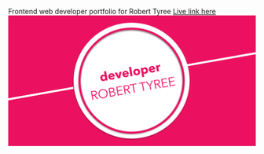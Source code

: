 Frontend web developer portfolio for Robert Tyree
[Live link here](https://tyreer.github.io/RTyree_Dev_Portfolio/)
![alt tag](https://raw.githubusercontent.com/tyreer/RTyree_Dev_Portfolio/master/img/social-media-img.png)
